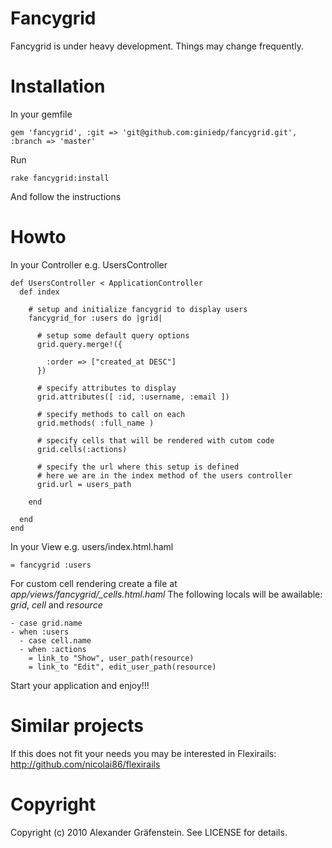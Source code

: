 Fancygrid
=====

Fancygrid is under heavy development. Things may change frequently.

Installation
=====
In your gemfile

    gem 'fancygrid', :git => 'git@github.com:giniedp/fancygrid.git', :branch => 'master'
    
Run
    
    rake fancygrid:install
    
And follow the instructions

Howto
=====
In your Controller e.g. UsersController

    def UsersController < ApplicationController
      def index
        
        # setup and initialize fancygrid to display users
        fancygrid_for :users do |grid|
        
          # setup some default query options
          grid.query.merge!({
            
            :order => ["created_at DESC"]
          })
          
          # specify attributes to display  
          grid.attributes([ :id, :username, :email ])
          
          # specify methods to call on each
          grid.methods( :full_name )
          
          # specify cells that will be rendered with cutom code
          grid.cells(:actions)
          
          # specify the url where this setup is defined
          # here we are in the index method of the users controller
          grid.url = users_path
      
        end
        
      end
    end
  
In your View e.g. users/index.html.haml

    = fancygrid :users
  
For custom cell rendering create a file at *app/views/fancygrid/_cells.html.haml*
The following locals will be awailable: *grid*, *cell* and *resource*

    - case grid.name
    - when :users
      - case cell.name
      - when :actions
        = link_to "Show", user_path(resource)
        = link_to "Edit", edit_user_path(resource)

Start your application and enjoy!!!

Similar projects
=====
If this does not fit your needs you may be interested in Flexirails: http://github.com/nicolai86/flexirails

Copyright
=====

Copyright (c) 2010 Alexander Gräfenstein. See LICENSE for details.
